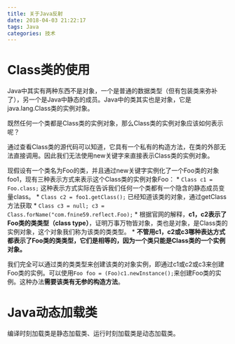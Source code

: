 ```yaml
---
title: 关于Java反射
date: 2018-04-03 21:22:17
tags: Java
categories: 技术
---
```

# Class类的使用

Java中其实有两种东西不是对象，一个是普通的数据类型（但有包装类来弥补了），另一个是Java中静态的成员。Java中的类其实也是对象，它是java.lang.Class类的实例对象。 

既然任何一个类都是Class类的实例对象，那么Class类的实例对象应该如何表示呢？

通过查看Class类的源代码可以知道，它具有一个私有的构造方法，在类的外部无法直接调用。因此我们无法使用new关键字来直接表示Class类的实例对象。

现假设有一个类名为Foo的类，并且通过new关键字实例化了一个Foo类的对象foo1，现有三种表示方式来表示这个Class类的实例对象Foo：
	* `Class c1 = Foo.class;`  这种表示方式实际在告诉我们任何一个类都有一个隐含的静态成员变量class。
	* `Class c2 = foo1.getClass();`  已经知道该类的对象，通过getClass方法获取
	* `Class c3 = null; c3 = Class.forName("com.fnine59.reflect.Foo);`
		* 根据官网的解释，**c1，c2表示了Foo类的类类型（class type）**，证明万事万物皆对象，类也是对象，是Class类的实例对象，这个对象我们称为该类的类类型。
		* **不管用c1，c2或c3哪种表达方式都表示了Foo类的类类型，它们是相等的，因为一个类只能是Class类的一个实例对象。**

我们完全可以通过类的类类型来创建该类的对象实例，即通过c1或c2或c3来创建Foo类的实例。可以使用`Foo foo = (Foo)c1.newInstance();`来创建Foo类的实例。这种办法**需要该类有无参的构造方法**。

# Java动态加载类
编译时刻加载类是静态加载类、运行时刻加载类是动态加载类。
